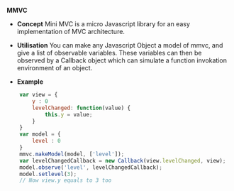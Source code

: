 **MMVC**

* **Concept**
Mini MVC is a micro Javascript library for an easy implementation of MVC architecture.

* **Utilisation**
You can make any Javascript Object a model of mmvc, and give a list of observable variables.
These variables can then be observed by a Callback object which can simulate a function invokation environment of an object.

* **Example**
```javascript
    var view = {
        y : 0
        levelChanged: function(value) {
            this.y = value;
        }
    }
    var model = {
        level : 0
    }
    mmvc.makeModel(model, ['level']);
    var levelChangedCallback = new Callback(view.levelChanged, view);
    model.observe('level', levelChangedCallback);
    model.setlevel(3);
    // Now view.y equals to 3 too
```